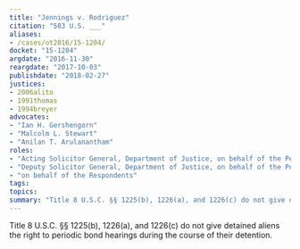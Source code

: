 ```yaml
---
title: "Jennings v. Rodriguez"
citation: "583 U.S. ___"
aliases:
- /cases/ot2016/15-1204/
docket: "15-1204"
argdate: "2016-11-30"
reargdate: "2017-10-03"
publishdate: "2018-02-27"
justices:
- 2006alito
- 1991thomas
- 1994breyer
advocates:
- "Ian H. Gershengorn"
- "Malcolm L. Stewart"
- "Anilan T. Arulanantham"
roles:
- "Acting Solicitor General, Department of Justice, on behalf of the Petitioners"
- "Deputy Solicitor General, Department of Justice, on behalf of the Petitioner (reargument)"
- "on behalf of the Respondents"
tags:
topics:
summary: "Title 8 U.S.C. §§ 1225(b), 1226(a), and 1226(c) do not give detained aliens the right to periodic bond hearings during the course of their detention."
---
```

Title 8 U.S.C. §§ 1225(b), 1226(a), and 1226(c) do not give detained aliens the right to periodic bond hearings during the course of their detention.